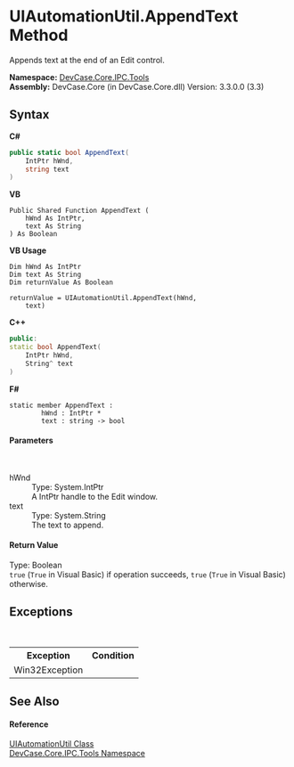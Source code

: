 # UIAutomationUtil.AppendText Method 
 

Appends text at the end of an Edit control.

**Namespace:**&nbsp;<a href="N_DevCase_Core_IPC_Tools">DevCase.Core.IPC.Tools</a><br />**Assembly:**&nbsp;DevCase.Core (in DevCase.Core.dll) Version: 3.3.0.0 (3.3)

## Syntax

**C#**<br />
``` C#
public static bool AppendText(
	IntPtr hWnd,
	string text
)
```

**VB**<br />
``` VB
Public Shared Function AppendText ( 
	hWnd As IntPtr,
	text As String
) As Boolean
```

**VB Usage**<br />
``` VB Usage
Dim hWnd As IntPtr
Dim text As String
Dim returnValue As Boolean

returnValue = UIAutomationUtil.AppendText(hWnd, 
	text)
```

**C++**<br />
``` C++
public:
static bool AppendText(
	IntPtr hWnd, 
	String^ text
)
```

**F#**<br />
``` F#
static member AppendText : 
        hWnd : IntPtr * 
        text : string -> bool 

```


#### Parameters
&nbsp;<dl><dt>hWnd</dt><dd>Type: System.IntPtr<br />A IntPtr handle to the Edit window.</dd><dt>text</dt><dd>Type: System.String<br />The text to append.</dd></dl>

#### Return Value
Type: Boolean<br />`true` (`True` in Visual Basic) if operation succeeds, `true` (`True` in Visual Basic) otherwise.

## Exceptions
&nbsp;<table><tr><th>Exception</th><th>Condition</th></tr><tr><td>Win32Exception</td><td /></tr></table>

## See Also


#### Reference
<a href="T_DevCase_Core_IPC_Tools_UIAutomationUtil">UIAutomationUtil Class</a><br /><a href="N_DevCase_Core_IPC_Tools">DevCase.Core.IPC.Tools Namespace</a><br />
